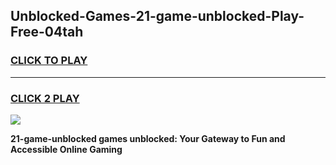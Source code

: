 
## Unblocked-Games-21-game-unblocked-Play-Free-04tah
<h3>
<a href="https://premium76.site?title=21-game-unblocked&ref=18A1">CLICK TO PLAY</a></h3>
<hr>

<h3>
<a href="https://premium76.site?title=21-game-unblocked&ref=18A1">CLICK 2 PLAY</a>
  
</h3>

<a href="https://premium76.site?title=21-game-unblocked&ref=18A1"><img src="https://clearcache.store/games.png"></a>


**21-game-unblocked games unblocked: Your Gateway to Fun and Accessible Online Gaming**
